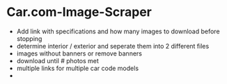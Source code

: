 # Car.com-Image-Scraper

- Add link with specifications and how many images to download before stopping
- determine interior / exterior and seperate them into 2 different files
- images without banners or remove banners 
- download until # photos met
- multiple links for multiple car code models
- 
